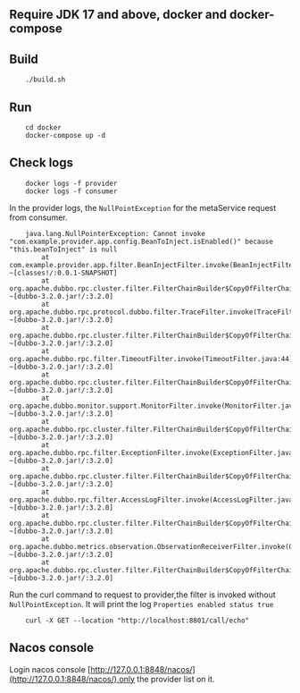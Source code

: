 ## Require JDK 17 and above, docker and docker-compose

## Build
```
    ./build.sh
```
## Run
```agsl
    cd docker
    docker-compose up -d
```
## Check logs 

```agsl
    docker logs -f provider
    docker logs -f consumer
```

In the provider logs, the `NullPointException` for the metaService request from consumer.
```agsl
    java.lang.NullPointerException: Cannot invoke "com.example.provider.app.config.BeanToInject.isEnabled()" because "this.beanToInject" is null
        at com.example.provider.app.filter.BeanInjectFilter.invoke(BeanInjectFilter.java:34) ~[classes!/:0.0.1-SNAPSHOT]
        at org.apache.dubbo.rpc.cluster.filter.FilterChainBuilder$CopyOfFilterChainNode.invoke(FilterChainBuilder.java:331) ~[dubbo-3.2.0.jar!/:3.2.0]
        at org.apache.dubbo.rpc.protocol.dubbo.filter.TraceFilter.invoke(TraceFilter.java:79) ~[dubbo-3.2.0.jar!/:3.2.0]
        at org.apache.dubbo.rpc.cluster.filter.FilterChainBuilder$CopyOfFilterChainNode.invoke(FilterChainBuilder.java:331) ~[dubbo-3.2.0.jar!/:3.2.0]
        at org.apache.dubbo.rpc.filter.TimeoutFilter.invoke(TimeoutFilter.java:44) ~[dubbo-3.2.0.jar!/:3.2.0]
        at org.apache.dubbo.rpc.cluster.filter.FilterChainBuilder$CopyOfFilterChainNode.invoke(FilterChainBuilder.java:331) ~[dubbo-3.2.0.jar!/:3.2.0]
        at org.apache.dubbo.monitor.support.MonitorFilter.invoke(MonitorFilter.java:101) ~[dubbo-3.2.0.jar!/:3.2.0]
        at org.apache.dubbo.rpc.cluster.filter.FilterChainBuilder$CopyOfFilterChainNode.invoke(FilterChainBuilder.java:331) ~[dubbo-3.2.0.jar!/:3.2.0]
        at org.apache.dubbo.rpc.filter.ExceptionFilter.invoke(ExceptionFilter.java:54) ~[dubbo-3.2.0.jar!/:3.2.0]
        at org.apache.dubbo.rpc.cluster.filter.FilterChainBuilder$CopyOfFilterChainNode.invoke(FilterChainBuilder.java:331) ~[dubbo-3.2.0.jar!/:3.2.0]
        at org.apache.dubbo.rpc.filter.AccessLogFilter.invoke(AccessLogFilter.java:118) ~[dubbo-3.2.0.jar!/:3.2.0]
        at org.apache.dubbo.rpc.cluster.filter.FilterChainBuilder$CopyOfFilterChainNode.invoke(FilterChainBuilder.java:331) ~[dubbo-3.2.0.jar!/:3.2.0]
        at org.apache.dubbo.metrics.observation.ObservationReceiverFilter.invoke(ObservationReceiverFilter.java:56) ~[dubbo-3.2.0.jar!/:3.2.0]
        at org.apache.dubbo.rpc.cluster.filter.FilterChainBuilder$CopyOfFilterChainNode.invoke(FilterChainBuilder.java:331) ~[dubbo-3.2.0.jar!/:3.2.0]
```

Run the curl command to request to provider,the filter is invoked without `NullPointException`. It will print the log `Properties enabled status true`
```agsl
    curl -X GET --location "http://localhost:8801/call/echo"
```

## Nacos console

Login nacos console [http://127.0.0.1:8848/nacos/](http://127.0.0.1:8848/nacos/),only the provider list on it.